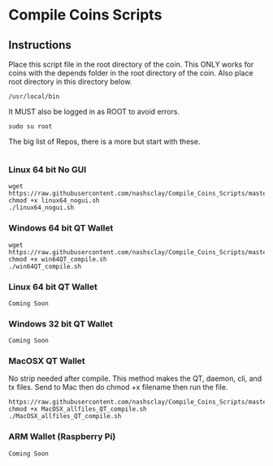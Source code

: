 # Compile Coins Scripts

## Instructions
Place this script file in the root directory of the coin. 
This ONLY works for coins with the depends folder in the root directory of the coin. 
Also place root directory in this directory below. 

```
/usr/local/bin
```


It MUST also be logged in as ROOT to avoid errors. 

```
sudo su root
```


The big list of Repos, there is a more but start with these.

```

```


### Linux 64 bit No GUI
```
wget https://raw.githubusercontent.com/nashsclay/Compile_Coins_Scripts/master/linux64_nogui.sh
chmod +x linux64_nogui.sh
./linux64_nogui.sh
```


### Windows 64 bit QT Wallet
```
wget https://raw.githubusercontent.com/nashsclay/Compile_Coins_Scripts/master/win64QT_compile.sh
chmod +x win64QT_compile.sh
./win64QT_compile.sh
```


### Linux 64 bit QT Wallet
```
Coming Soon
```


### Windows 32 bit QT Wallet
```
Coming Soon
```


### MacOSX QT Wallet
No strip needed after compile. This method makes the QT, daemon, cli, and tx files. Send to Mac then do chmod +x filename then run the file.

```
https://raw.githubusercontent.com/nashsclay/Compile_Coins_Scripts/master/MacOSX_allfiles_QT_compile.sh
chmod +x MacOSX_allfiles_QT_compile.sh
./MacOSX_allfiles_QT_compile.sh
```


### ARM Wallet (Raspberry Pi)
```
Coming Soon
```
